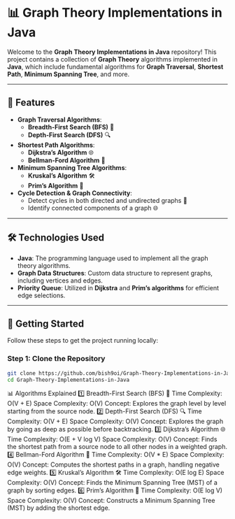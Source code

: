 # 📊 **Graph Theory Implementations in Java**

Welcome to the **Graph Theory Implementations in Java** repository! This project contains a collection of **Graph Theory** algorithms implemented in **Java**, which include fundamental algorithms for **Graph Traversal**, **Shortest Path**, **Minimum Spanning Tree**, and more.

---

## 🚀 **Features**
- **Graph Traversal Algorithms**:
  - **Breadth-First Search (BFS)** 🧠
  - **Depth-First Search (DFS)** 🔍
- **Shortest Path Algorithms**:
  - **Dijkstra’s Algorithm** 🌐
  - **Bellman-Ford Algorithm** 🚀
- **Minimum Spanning Tree Algorithms**:
  - **Kruskal’s Algorithm** 🛠️
  - **Prim’s Algorithm** 🌳
- **Cycle Detection & Graph Connectivity**:
  - Detect cycles in both directed and undirected graphs 🔄
  - Identify connected components of a graph 🌐

---

## 🛠️ **Technologies Used**
- **Java**: The programming language used to implement all the graph theory algorithms.
- **Graph Data Structures**: Custom data structure to represent graphs, including vertices and edges.
- **Priority Queue**: Utilized in **Dijkstra** and **Prim’s algorithms** for efficient edge selections.

---

## 📌 **Getting Started**

Follow these steps to get the project running locally:

### Step 1: Clone the Repository
```bash
git clone https://github.com/bish9oi/Graph-Theory-Implementations-in-Java.git
cd Graph-Theory-Implementations-in-Java
```

📊 Algorithms Explained
1️⃣ Breadth-First Search (BFS) 🧠
Time Complexity: O(V + E)
Space Complexity: O(V)
Concept: Explores the graph level by level starting from the source node.
2️⃣ Depth-First Search (DFS) 🔍
Time Complexity: O(V + E)
Space Complexity: O(V)
Concept: Explores the graph by going as deep as possible before backtracking.
3️⃣ Dijkstra’s Algorithm 🌐
Time Complexity: O(E + V log V)
Space Complexity: O(V)
Concept: Finds the shortest path from a source node to all other nodes in a weighted graph.
4️⃣ Bellman-Ford Algorithm 🚀
Time Complexity: O(V * E)
Space Complexity: O(V)
Concept: Computes the shortest paths in a graph, handling negative edge weights.
5️⃣ Kruskal’s Algorithm 🛠️
Time Complexity: O(E log E)
Space Complexity: O(V)
Concept: Finds the Minimum Spanning Tree (MST) of a graph by sorting edges.
6️⃣ Prim’s Algorithm 🌳
Time Complexity: O(E log V)
Space Complexity: O(V)
Concept: Constructs a Minimum Spanning Tree (MST) by adding the shortest edge.


